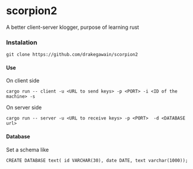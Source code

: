 # scorpion2
A better client-server klogger, purpose of learning rust

### Instalation

`git clone https://github.com/drakegawain/scorpion2`

#### Use

On client side

`cargo run -- client -u <URL to send keys> -p <PORT> -i <ID of the machine> -s`

On server side

`cargo run -- server -u <URL to receive keys> -p <PORT>  -d <DATABASE url>`

#### Database

Set a schema like

`CREATE DATABASE text(
id VARCHAR(30),
date DATE,
text varchar(1000));`
